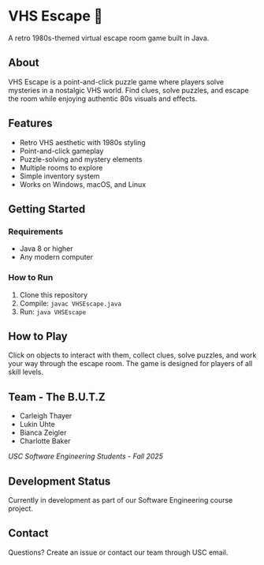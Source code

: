 # VHS Escape 📼

A retro 1980s-themed virtual escape room game built in Java.

## About

VHS Escape is a point-and-click puzzle game where players solve mysteries in a nostalgic VHS world. Find clues, solve puzzles, and escape the room while enjoying authentic 80s visuals and effects.

## Features

- Retro VHS aesthetic with 1980s styling
- Point-and-click gameplay
- Puzzle-solving and mystery elements
- Multiple rooms to explore
- Simple inventory system
- Works on Windows, macOS, and Linux

## Getting Started

### Requirements
- Java 8 or higher
- Any modern computer

### How to Run
1. Clone this repository
2. Compile: `javac VHSEscape.java`
3. Run: `java VHSEscape`

## How to Play

Click on objects to interact with them, collect clues, solve puzzles, and work your way through the escape room. The game is designed for players of all skill levels.

## Team - The B.U.T.Z

- Carleigh Thayer
- Lukin Uhte  
- Bianca Zeigler
- Charlotte Baker

*USC Software Engineering Students - Fall 2025*

## Development Status

Currently in development as part of our Software Engineering course project.

## Contact

Questions? Create an issue or contact our team through USC email.
